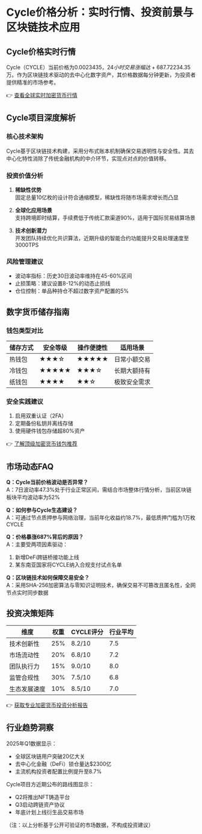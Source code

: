 # Cycle价格分析：实时行情、投资前景与区块链技术应用

## Cycle价格实时行情

Cycle（CYCLE）当前价格为$0.0023435，24小时交易涨幅达+687.72%。当前流通总量为1,000,000,002枚，完全稀释市值达$234.35万。作为区块链技术驱动的去中心化数字资产，其价格数据每分钟更新，为投资者提供精准的市场参考。

👉 [查看全球实时加密货币行情](https://bit.ly/okx_welcome)

## Cycle项目深度解析

### 核心技术架构
Cycle基于区块链技术构建，采用分布式账本机制确保交易透明性与安全性。其去中心化特性消除了传统金融机构的中介环节，实现点对点的价值转移。

### 投资价值分析
1. **稀缺性优势**  
   固定总量10亿枚的设计符合通缩模型，稀缺性将随市场需求增长而凸显

2. **全球化应用场景**  
   支持跨境即时结算，手续费低于传统汇款渠道90%，适用于国际贸易结算场景

3. **技术创新潜力**  
   开发团队持续优化共识算法，近期升级的智能合约功能提升交易处理速度至3000TPS

### 风险管理建议
- 波动率指标：历史30日波动率维持在45-60%区间
- 止损策略：建议设置8-12%的动态止损线
- 仓位控制：单品种持仓不超过数字资产配置的5%

## 数字货币储存指南

### 钱包类型对比

| 储存方式 | 安全等级 | 操作便捷性 | 适用场景 |
|---------|---------|-----------|---------|
| 热钱包   | ★★★☆    | ★★★★★     | 日常小额交易 |
| 冷钱包   | ★★★★★   | ★★★☆      | 长期大额持有 |
| 纸钱包   | ★★★★    | ★★☆       | 极致安全需求 |

### 安全实践建议
1. 启用双重认证（2FA）
2. 定期备份私钥并离线存储
3. 使用硬件钱包存储超80%资产

👉 [了解顶级加密货币钱包推荐](https://bit.ly/okx_welcome)

## 市场动态FAQ

**Q：Cycle当前价格波动是否异常？**  
A：7日波动率47.3%处于行业正常区间，需结合市场整体行情分析，当前区块链板块平均波动率为52%

**Q：如何参与Cycle生态建设？**  
A：可通过节点质押参与网络治理，当前年化收益约18.7%，最低质押门槛为1万枚CYCLE

**Q：价格暴涨687%背后的原因？**  
A：主要受两项因素驱动：  
1. 新增DeFi跨链桥接功能上线  
2. 某东南亚国家将CYCLE纳入合规支付试点名单

**Q：区块链技术如何保障交易安全？**  
A：采用SHA-256加密算法与零知识证明技术，确保交易不可篡改且匿名性，全网节点实时同步数据

## 投资决策矩阵

| 维度         | 权重 | CYCLE评分 | 行业平均 |
|-------------|------|----------|---------|
| 技术创新性   | 25%  | 8.2/10   | 7.5     |
| 市场流动性   | 20%  | 6.8/10   | 7.2     |
| 团队执行力   | 15%  | 9.0/10   | 8.0     |
| 监管合规性   | 30%  | 7.5/10   | 6.8     |
| 生态发展速度 | 10%  | 8.5/10   | 7.0     |

👉 [获取专业加密货币投资分析报告](https://bit.ly/okx_welcome)

## 行业趋势洞察

2025年Q1数据显示：
- 全球区块链用户突破20亿大关
- 去中心化金融（DeFi）锁仓量达$2300亿
- 主流机构投资者配置比例提升至8.7%

Cycle项目方近期公布的路线图显示：
- Q2将推出NFT铸造平台
- Q3启动跨链资产协议
- 年底计划上线衍生品交易市场

（注：以上分析基于公开可验证的市场数据，不构成投资建议）
